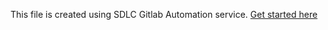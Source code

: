 This file is created using SDLC Gitlab Automation service. [Get started here](https://gitlab.gs.com/sdlc-global/gitlab-documentation/blob/master/Getting-Started.md)